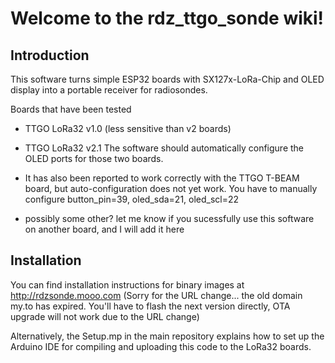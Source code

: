 # Welcome to the rdz_ttgo_sonde wiki!

## Introduction

This software turns simple ESP32 boards with SX127x-LoRa-Chip and OLED display into a portable receiver for radiosondes.

Boards that have been tested
- TTGO LoRa32 v1.0 (less sensitive than v2 boards)
- TTGO LoRa32 v2.1
The software should automatically configure the OLED ports for those two boards.

- It has also been reported to work correctly with the TTGO T-BEAM board, but auto-configuration does not yet work. You have to manually configure button_pin=39, oled_sda=21, oled_scl=22
- possibly some other? let me know if you sucessfully use this software on another board, and I will add it here

## Installation

You can find installation instructions for binary images at http://rdzsonde.mooo.com
(Sorry for the URL change... the old domain my.to has expired. You'll have to flash the next version directly, OTA upgrade will not work due to the URL change)

Alternatively, the Setup.mp in the main repository explains how to set up the Arduino IDE for compiling and uploading this code to the LoRa32 boards.